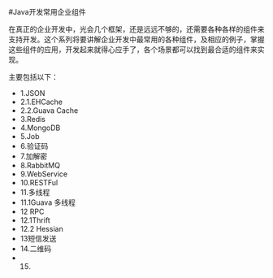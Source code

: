 #Java开发常用企业组件

在真正的企业开发中，光会几个框架，还是远远不够的，还需要各种各样的组件来支持开发。这个系列将要讲解企业开发中最常用的各种组件，及相应的例子，掌握这些组件的应用，开发起来就得心应手了，各个场景都可以找到最合适的组件来实现。

主要包括以下：
- 1.JSON
- 2.1.EHCache
- 2.2.Guava Cache
- 3.Redis
- 4.MongoDB
- 5.Job
- 6.验证码
- 7.加解密
- 8.RabbitMQ
- 9.WebService
- 10.RESTFul
- 11.多线程
- 11.1Guava 多线程
- 12 RPC
- 12.1Thrift
- 12.2 Hessian
- 13短信发送
- 14.二维码
- 15.